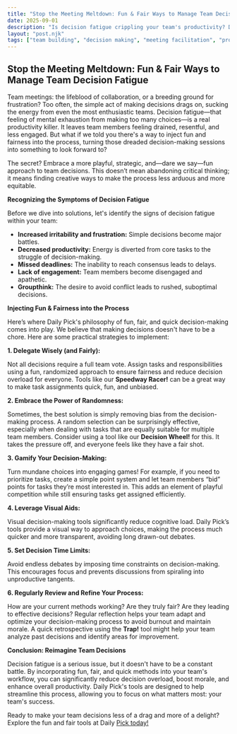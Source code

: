 ```yaml
---
title: "Stop the Meeting Meltdown: Fun & Fair Ways to Manage Team Decision Fatigue"
date: 2025-09-01
description: "Is decision fatigue crippling your team's productivity? Discover fun, fair, and quick methods to make team choices easier, boosting morale and efficiency. Learn how to leverage Daily Pick's tools for a smoother workflow!"
layout: "post.njk"
tags: ["team building", "decision making", "meeting facilitation", "productivity", "agile", "remote work", "workplace culture"]
---
```


## Stop the Meeting Meltdown: Fun & Fair Ways to Manage Team Decision Fatigue

Team meetings: the lifeblood of collaboration, or a breeding ground for frustration?  Too often, the simple act of making decisions drags on, sucking the energy from even the most enthusiastic teams.  Decision fatigue—that feeling of mental exhaustion from making too many choices—is a real productivity killer. It leaves team members feeling drained, resentful, and less engaged. But what if we told you there's a way to inject fun and fairness into the process, turning those dreaded decision-making sessions into something to look forward to?

The secret?  Embrace a more playful, strategic, and—dare we say—fun approach to team decisions. This doesn’t mean abandoning critical thinking; it means finding creative ways to make the process less arduous and more equitable.

**Recognizing the Symptoms of Decision Fatigue**

Before we dive into solutions, let's identify the signs of decision fatigue within your team:

* **Increased irritability and frustration:**  Simple decisions become major battles.
* **Decreased productivity:**  Energy is diverted from core tasks to the struggle of decision-making.
* **Missed deadlines:**  The inability to reach consensus leads to delays.
* **Lack of engagement:** Team members become disengaged and apathetic.
* **Groupthink:**  The desire to avoid conflict leads to rushed, suboptimal decisions.

**Injecting Fun & Fairness into the Process**

Here’s where Daily Pick's philosophy of fun, fair, and quick decision-making comes into play.  We believe that making decisions doesn't have to be a chore. Here are some practical strategies to implement:

**1. Delegate Wisely (and Fairly):**

Not all decisions require a full team vote.  Assign tasks and responsibilities using a fun, randomized approach to ensure fairness and reduce decision overload for everyone.  Tools like our **Speedway Racer!** can be a great way to make task assignments quick, fun, and unbiased.

**2. Embrace the Power of Randomness:**

Sometimes, the best solution is simply removing bias from the decision-making process.  A random selection can be surprisingly effective, especially when dealing with tasks that are equally suitable for multiple team members.  Consider using a tool like our **Decision Wheel!** for this.  It takes the pressure off, and everyone feels like they have a fair shot.

**3. Gamify Your Decision-Making:**

Turn mundane choices into engaging games!  For example, if you need to prioritize tasks, create a simple point system and let team members “bid” points for tasks they’re most interested in.  This adds an element of playful competition while still ensuring tasks get assigned efficiently.

**4. Leverage Visual Aids:**

Visual decision-making tools significantly reduce cognitive load.  Daily Pick’s tools provide a visual way to approach choices, making the process much quicker and more transparent, avoiding long drawn-out debates.

**5. Set Decision Time Limits:**

Avoid endless debates by imposing time constraints on decision-making. This encourages focus and prevents discussions from spiraling into unproductive tangents.


**6. Regularly Review and Refine Your Process:**

How are your current methods working?  Are they truly fair?  Are they leading to effective decisions? Regular reflection helps your team adapt and optimize your decision-making process to avoid burnout and maintain morale.  A quick retrospective using the **Trap!** tool might help your team analyze past decisions and identify areas for improvement.


**Conclusion:  Reimagine Team Decisions**

Decision fatigue is a serious issue, but it doesn't have to be a constant battle. By incorporating fun, fair, and quick methods into your team's workflow, you can significantly reduce decision overload, boost morale, and enhance overall productivity.  Daily Pick's tools are designed to help streamline this process, allowing you to focus on what matters most: your team's success.

Ready to make your team decisions less of a drag and more of a delight? Explore the fun and fair tools at Daily [Pick today!](https://dailypick.dev)
